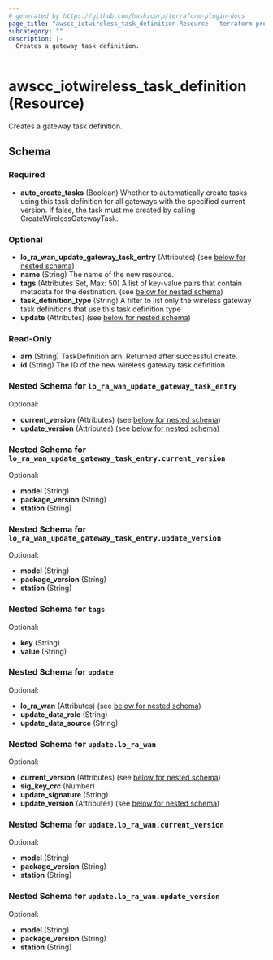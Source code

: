 ```yaml
---
# generated by https://github.com/hashicorp/terraform-plugin-docs
page_title: "awscc_iotwireless_task_definition Resource - terraform-provider-awscc"
subcategory: ""
description: |-
  Creates a gateway task definition.
---
```


# awscc_iotwireless_task_definition (Resource)

Creates a gateway task definition.



<!-- schema generated by tfplugindocs -->
## Schema

### Required

- **auto_create_tasks** (Boolean) Whether to automatically create tasks using this task definition for all gateways with the specified current version. If false, the task must me created by calling CreateWirelessGatewayTask.

### Optional

- **lo_ra_wan_update_gateway_task_entry** (Attributes) (see [below for nested schema](#nestedatt--lo_ra_wan_update_gateway_task_entry))
- **name** (String) The name of the new resource.
- **tags** (Attributes Set, Max: 50) A list of key-value pairs that contain metadata for the destination. (see [below for nested schema](#nestedatt--tags))
- **task_definition_type** (String) A filter to list only the wireless gateway task definitions that use this task definition type
- **update** (Attributes) (see [below for nested schema](#nestedatt--update))

### Read-Only

- **arn** (String) TaskDefinition arn. Returned after successful create.
- **id** (String) The ID of the new wireless gateway task definition

<a id="nestedatt--lo_ra_wan_update_gateway_task_entry"></a>
### Nested Schema for `lo_ra_wan_update_gateway_task_entry`

Optional:

- **current_version** (Attributes) (see [below for nested schema](#nestedatt--lo_ra_wan_update_gateway_task_entry--current_version))
- **update_version** (Attributes) (see [below for nested schema](#nestedatt--lo_ra_wan_update_gateway_task_entry--update_version))

<a id="nestedatt--lo_ra_wan_update_gateway_task_entry--current_version"></a>
### Nested Schema for `lo_ra_wan_update_gateway_task_entry.current_version`

Optional:

- **model** (String)
- **package_version** (String)
- **station** (String)


<a id="nestedatt--lo_ra_wan_update_gateway_task_entry--update_version"></a>
### Nested Schema for `lo_ra_wan_update_gateway_task_entry.update_version`

Optional:

- **model** (String)
- **package_version** (String)
- **station** (String)



<a id="nestedatt--tags"></a>
### Nested Schema for `tags`

Optional:

- **key** (String)
- **value** (String)


<a id="nestedatt--update"></a>
### Nested Schema for `update`

Optional:

- **lo_ra_wan** (Attributes) (see [below for nested schema](#nestedatt--update--lo_ra_wan))
- **update_data_role** (String)
- **update_data_source** (String)

<a id="nestedatt--update--lo_ra_wan"></a>
### Nested Schema for `update.lo_ra_wan`

Optional:

- **current_version** (Attributes) (see [below for nested schema](#nestedatt--update--lo_ra_wan--current_version))
- **sig_key_crc** (Number)
- **update_signature** (String)
- **update_version** (Attributes) (see [below for nested schema](#nestedatt--update--lo_ra_wan--update_version))

<a id="nestedatt--update--lo_ra_wan--current_version"></a>
### Nested Schema for `update.lo_ra_wan.current_version`

Optional:

- **model** (String)
- **package_version** (String)
- **station** (String)


<a id="nestedatt--update--lo_ra_wan--update_version"></a>
### Nested Schema for `update.lo_ra_wan.update_version`

Optional:

- **model** (String)
- **package_version** (String)
- **station** (String)


